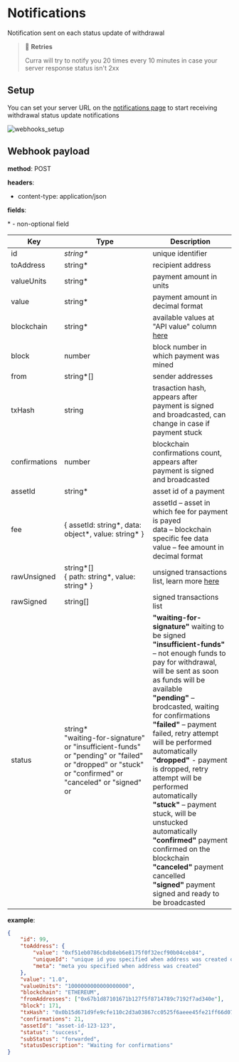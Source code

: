 # Notifications

Notification sent on each status update of withdrawal

> 🔄 **Retries**
>
> Curra will try to notify you 20 times every 10 minutes in case your server response status isn't 2xx

## Setup

You can set your server URL on the <a href="https://app.curra.io/notifications" target="_blank">notifications page</a> to start receiving withdrawal status update notifications

![webhooks_setup](/images/webhooks_setup_withdrawals.png)

## Webhook payload

**method**: POST

**headers**:

-   content-type: application/json

**fields**:

\* - non-optional field

<table>
<thead>
<tr>
<th>Key</th>
<th>Type</th>
<th>Description</th>
</tr>
</thead>
<tbody>

<tr>
<td>id</td>
<td><i>string*</i></td>
<td>unique identifier</td>
</tr>
<tr>

<td>toAddress</td>
<td>
string*
</td>
<td>
recipient address
</td>
</tr>

<tr>
<td>valueUnits</td>
<td>
string*
</td>
<td>
payment amount in units
</td>
</tr>

<tr>
<td>value</td>
<td>
string*
</td>
<td>
payment amount in decimal format
</td>
</tr>

<tr>
<td>blockchain</td>
<td>
string*
</td>
<td>
available values at "API value" column <a href="/introduction/availability.html">here<a/>
</td>
</tr>

<tr>
<td>block</td>
<td>
number
</td>
<td>
block number in which payment was mined
</td>
</tr>

<tr>
<td>from</td>
<td>
string*[]
</td>
<td>
sender addresses
</td>
</tr>

<tr>
<td>txHash</td>
<td>
string
</td>
<td>
trasaction hash, appears after payment is signed and broadcasted, can change in case if payment stuck
</td>
</tr>

<tr>
<td>confirmations</td>
<td>
number
</td>
<td>
blockchain confirmations count, appears after payment is signed and broadcasted
</td>
</tr>

<tr>
<td>assetId</td>
<td>
string*
</td>
<td>
asset id of a payment 
</td>
</tr>

<tr>
<td>fee</td>
<td>
{ assetId: string*, data: object*, value: string* }
</td>
<td>
assetId – asset in which fee for payment is payed<br/>
data – blockchain specific fee data<br/>
value – fee amount in decimal format
</td>
</tr>

<tr>
<td>rawUnsigned</td>
<td>
string*[]<br/>{ path: string*, value: string* }
</td>
<td>
unsigned transactions list, learn more <a href="/features/withdrawals/sign.html" target="_blank">here</a>
</td>
</tr>

<tr>
<td>rawSigned</td>
<td>
string[]
</td>
<td>
signed transactions list
</td>
</tr>

<tr>
<td>status</td>
<td>
string*<br/>
"waiting-for-signature" or
"insufficient-funds" or
"pending" or
"failed" or
"dropped" or
"stuck" or
"confirmed" or
"canceled" or
"signed" or
</td>
<td>
<b>"waiting-for-signature"</b> waiting to be signed<br/>
<b>"insufficient-funds"</b> – not enough funds to pay for withdrawal, will be sent as soon as funds will be available<br/>
<b>"pending"</b> – brodcasted, waiting for confirmations<br/>
<b>"failed"</b> – payment failed, retry attempt will be performed automatically<br/>
<b>"dropped"</b> - payment is dropped, retry attempt will be performed automatically<br/>
<b>"stuck"</b> – payment stuck, will be unstucked automatically<br/>
<b>"confirmed"</b> payment confirmed on the blockchain<br/>
<b>"canceled"</b> payment cancelled<br/>
<b>"signed"</b> payment signed and ready to be broadcasted<br/>
</td>
</tr>

</tbody>
</table>

**example**:

```json
{
    "id": 99,
    "toAddress": {
        "value": "0xf51eb0786cbdb8eb6e8175f0f32ecf90b04ceb84",
        "uniqueId": "unique id you specified when address was created or default one",
        "meta": "meta you specified when address was created"
    },
    "value": "1.0",
    "valueUnits": "1000000000000000000",
    "blockchain": "ETHEREUM",
    "fromAddresses": ["0x67b1d87101671b127f5f8714789c7192f7ad340e"],
    "block": 171,
    "txHash": "0x0b15d671d9fe9cfe110c2d3a03867cc0525f6aeee45fe21ff66d07e0fd38ef46",
    "confirmations": 21,
    "assetId": "asset-id-123-123",
    "status": "success",
    "subStatus": "forwarded",
    "statusDescription": "Waiting for confirmations"
}
```
